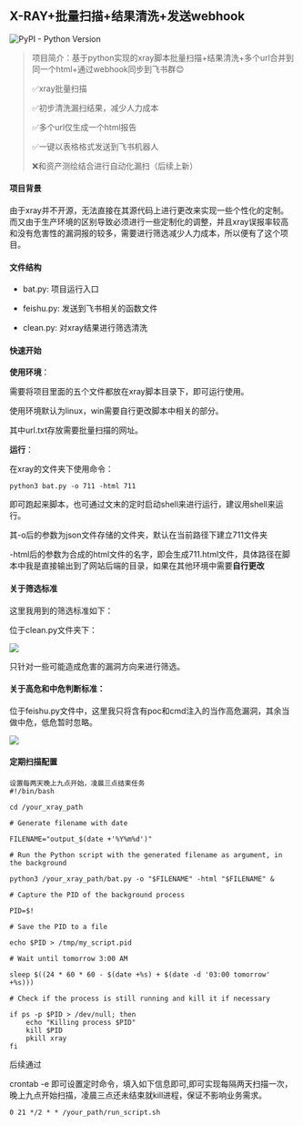 ## X-RAY+批量扫描+结果清洗+发送webhook

![PyPI - Python Version](https://img.shields.io/pypi/pyversions/requests)

> 项目简介：基于python实现的xray脚本批量扫描+结果清洗+多个url合并到同一个html+通过webhook同步到飞书群😊
> 
> ✅xray批量扫描
> 
> ✅初步清洗漏扫结果，减少人力成本
> 
> ✅多个url仅生成一个html报告
> 
> ✅一键以表格格式发送到飞书机器人
> 
> ❌和资产测绘结合进行自动化漏扫（后续上新）

#### 项目背景

由于xray并不开源，无法直接在其源代码上进行更改来实现一些个性化的定制。而又由于生产环境的区别导致必须进行一些定制化的调整，并且xray误报率较高和没有危害性的漏洞报的较多，需要进行筛选减少人力成本，所以便有了这个项目。

#### 文件结构

- bat.py:  项目运行入口

- feishu.py:  发送到飞书相关的函数文件

- clean.py: 对xray结果进行筛选清洗

#### 快速开始

**使用环境**：

需要将项目里面的五个文件都放在xray脚本目录下，即可运行使用。

使用环境默认为linux，win需要自行更改脚本中相关的部分。

其中url.txt存放需要批量扫描的网址。

**运行**：

在xray的文件夹下使用命令：

```shell
python3 bat.py -o 711 -html 711
```

即可跑起来脚本，也可通过文末的定时启动shell来进行运行，建议用shell来运行。

其-o后的参数为json文件存储的文件夹，默认在当前路径下建立711文件夹

-html后的参数为合成的html文件的名字，即会生成711.html文件，具体路径在脚本中我是直接输出到了网站后端的目录，如果在其他环境中需要**自行更改**

#### 关于筛选标准

这里我用到的筛选标准如下：

位于clean.py文件夹下：

![](https://blogkkk-1319553185.cos.ap-shanghai.myqcloud.com/img/20240711143822.png)

只针对一些可能造成危害的漏洞方向来进行筛选。

#### 关于高危和中危判断标准：

位于feishu.py文件中，这里我只将含有poc和cmd注入的当作高危漏洞，其余当做中危，低危暂时忽略。

![](https://blogkkk-1319553185.cos.ap-shanghai.myqcloud.com/img/20240711144038.png)

#### 定期扫描配置

```shell
设置每两天晚上九点开始，凌晨三点结束任务
#!/bin/bash

cd /your_xray_path

# Generate filename with date

FILENAME="output_$(date +'%Y%m%d')"

# Run the Python script with the generated filename as argument, in the background

python3 /your_xray_path/bat.py -o "$FILENAME" -html "$FILENAME" &

# Capture the PID of the background process

PID=$!

# Save the PID to a file

echo $PID > /tmp/my_script.pid

# Wait until tomorrow 3:00 AM

sleep $((24 * 60 * 60 - $(date +%s) + $(date -d '03:00 tomorrow' +%s)))

# Check if the process is still running and kill it if necessary

if ps -p $PID > /dev/null; then
    echo "Killing process $PID"
    kill $PID
    pkill xray
fi

```

后续通过

crontab -e 即可设置定时命令，填入如下信息即可,即可实现每隔两天扫描一次，晚上九点开始扫描，凌晨三点还未结束就kill进程，保证不影响业务需求。

```shell
0 21 */2 * * /your_path/run_script.sh
```